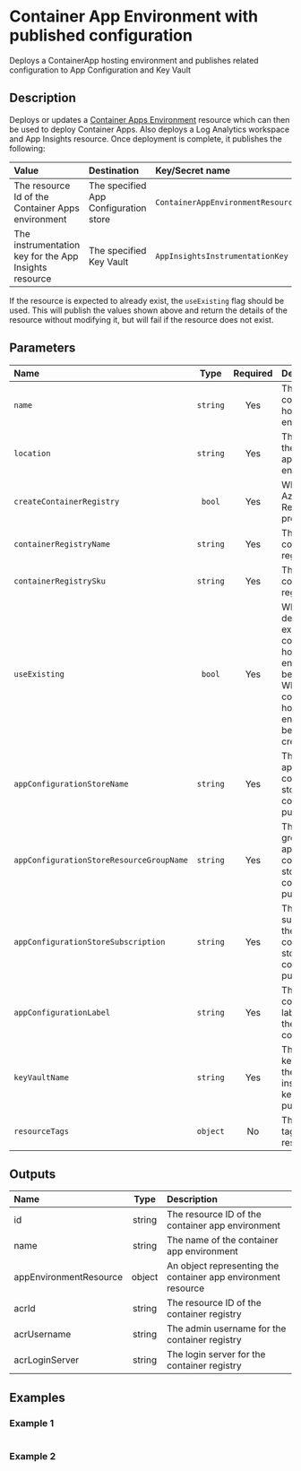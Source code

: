 # Container App Environment with published configuration

Deploys a ContainerApp hosting environment and publishes related configuration to App Configuration and Key Vault

## Description

Deploys or updates a [Container Apps Environment](https://learn.microsoft.com/en-us/azure/container-apps/environment) resource which can then be used to deploy Container Apps. Also deploys a Log Analytics workspace and App Insights resource. Once deployment is complete, it publishes the following:

| Value                                                 | Destination                           | Key/Secret name                     |
|:------------------------------------------------------|:--------------------------------------|:------------------------------------|
| The resource Id of the Container Apps environment     | The specified App Configuration store | `ContainerAppEnvironmentResourceId` |
| The instrumentation key for the App Insights resource | The specified Key Vault               | `AppInsightsInstrumentationKey`     |

If the resource is expected to already exist, the `useExisting` flag should be used. This will publish the values shown above and return the details of the resource without modifying it, but will fail if the resource does not exist.

## Parameters

| Name                                     | Type     | Required | Description                                                                                                                                                         |
| :--------------------------------------- | :------: | :------: | :------------------------------------------------------------------------------------------------------------------------------------------------------------------ |
| `name`                                   | `string` | Yes      | The name of the container app hosting environment                                                                                                                   |
| `location`                               | `string` | Yes      | The location of the container app hosting environment                                                                                                               |
| `createContainerRegistry`                | `bool`   | Yes      | When true, an Azure Container Registry will be provisioned                                                                                                          |
| `containerRegistryName`                  | `string` | Yes      | The name of the container registry                                                                                                                                  |
| `containerRegistrySku`                   | `string` | Yes      | The SKU for the container registry                                                                                                                                  |
| `useExisting`                            | `bool`   | Yes      | When true, the details of an existing container app hosting environment will be returned; When false, the container app hosting environment will be created/updated |
| `appConfigurationStoreName`              | `string` | Yes      | The name of the app configuration store where the config will be published                                                                                          |
| `appConfigurationStoreResourceGroupName` | `string` | Yes      | The resource group for the app configuration store where the config will be published                                                                               |
| `appConfigurationStoreSubscription`      | `string` | Yes      | The subscription for the app configuration store where the config will be published                                                                                 |
| `appConfigurationLabel`                  | `string` | Yes      | The app configuration label to apply to the published config                                                                                                        |
| `keyVaultName`                           | `string` | Yes      | The name of the key vault where the app insights instrumentation key will be published                                                                              |
| `resourceTags`                           | `object` | No       | The resource tags applied to resources                                                                                                                              |

## Outputs

| Name                   | Type   | Description                                                   |
| :--------------------- | :----: | :------------------------------------------------------------ |
| id                     | string | The resource ID of the container app environment              |
| name                   | string | The name of the container app environment                     |
| appEnvironmentResource | object | An object representing the container app environment resource |
| acrId                  | string | The resource ID of the container registry                     |
| acrUsername            | string | The admin username for the container registry                 |
| acrLoginServer         | string | The login server for the container registry                   |

## Examples

### Example 1

```bicep
```

### Example 2

```bicep
```